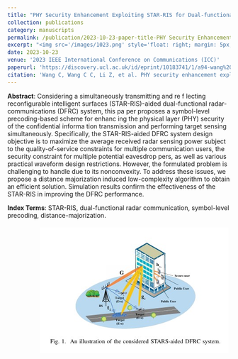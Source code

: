 ```yaml
---
title: "PHY Security Enhancement Exploiting STAR-RIS for Dual-functional Radar-Communication"
collection: publications
category: manuscripts
permalink: /publication/2023-10-23-paper-title-PHY Security Enhancement Exploiting STAR-RIS for Dual-functional Radar-Communication
excerpt: "<img src='/images/1023.png' style='float: right; margin: 5px;'>We proposes two novel iterative algorithms for interference alignment (IA) with symbol extensions in MIMO interference channels. The first algorithm minimizes the maximum per-user mean square error (MSE) while preserving the dimensionality of the desired signal. The second algorithm maximizes each receiver’s SINR while preserving the dimensionality of the desired signal."
date: 2023-10-23
venue: '2023 IEEE International Conference on Communications (ICC)'
paperurl: 'https://discovery.ucl.ac.uk/id/eprint/10183741/1/a94-wang%20final.pdf'
citation: 'Wang C, Wang C C, Li Z, et al. PHY security enhancement exploiting STAR-RIS for dual-functional radar-communication[C]//2023 IEEE International Conference on Communications Workshops (ICC Workshops). IEEE, 2023: 562-567.'
---
```




**Abstract**: Considering a simultaneously transmitting and re f lecting reconfigurable intelligent surfaces (STAR-RIS)-aided dual-functional radar-communications (DFRC) system, this pa per proposes a symbol-level precoding-based scheme for enhanc ing the physical layer (PHY) security of the confidential informa tion transmission and performing target sensing simultaneously. Specifically, the STAR-RIS-aided DFRC system design objective is to maximize the average received radar sensing power subject to the quality-of-service constraints for multiple communication users, the security constraint for multiple potential eavesdrop pers, as well as various practical waveform design restrictions. However, the formulated problem is challenging to handle due to its nonconvexity. To address these issues, we propose a distance majorization induced low-complexity algorithm to obtain an efficient solution. Simulation results confirm the effectiveness of the STAR-RIS in improving the DFRC performance.


**Index Terms**: STAR-RIS, dual-functional radar communication, symbol-level precoding, distance-majorization.


<img src='/images/1023.png' style='float: right; margin: 5px;'>




